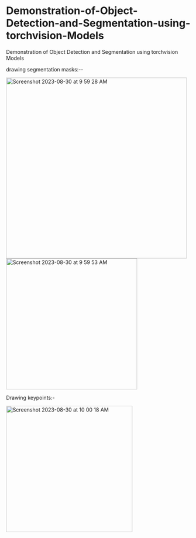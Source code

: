 # Demonstration-of-Object-Detection-and-Segmentation-using-torchvision-Models
Demonstration of Object Detection and Segmentation using torchvision Models

drawing segmentation masks:--

<img width="494" alt="Screenshot 2023-08-30 at 9 59 28 AM" src="https://github.com/keshav-rathor/Demonstration-of-Object-Detection-and-Segmentation-using-torchvision-Models/assets/41488865/31387b9f-f565-4c3a-9d10-de90fbd960bb">


<img width="358" alt="Screenshot 2023-08-30 at 9 59 53 AM" src="https://github.com/keshav-rathor/Demonstration-of-Object-Detection-and-Segmentation-using-torchvision-Models/assets/41488865/79d3669d-8508-45b0-8945-755c1695b840">

Drawing keypoints:-

<img width="345" alt="Screenshot 2023-08-30 at 10 00 18 AM" src="https://github.com/keshav-rathor/Demonstration-of-Object-Detection-and-Segmentation-using-torchvision-Models/assets/41488865/f520f17e-5662-43df-a2b7-b0e0635ee3da">
